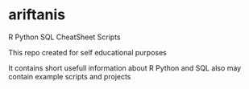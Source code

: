 # ariftanis
R Python SQL CheatSheet Scripts

This repo created for self educational purposes

It contains short usefull information about R Python and SQL also may contain example scripts and projects


